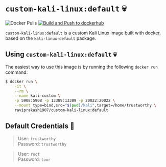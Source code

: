 # `custom-kali-linux:default` 💀

![Docker Pulls](https://img.shields.io/docker/pulls/raviprakash1907/custom-kali-linux) [![Build and Push to dockerhub](https://github.com/ravi-prakash1907/custom-kali-meta/actions/workflows/dockerhub-image.yml/badge.svg)](https://github.com/ravi-prakash1907/custom-kali-meta/actions/workflows/dockerhub-image-default.yml)  

`custom-kali-linux:default` is a custom Kali Linux image built with docker, based on the `kali-linux-default` package.  

## Using `custom-kali-linux:default` 💀

The easiest way to use this image is by running the following `docker run` command:

```sh
$ docker run \
    -it \
    --rm \
    --name kali-custom \
    -p 5908:5908 -p 13389:13389 -p 20022:20022 \
    --mount type=bind,src="$(pwd)/kali",target=/home/trustworthy \
    raviprakash1907/custom-kali-linux:default
```

## Default Credentials 🔑

> User: `trustworthy`   
> Password: `trustworthy`  

> User: `root`  
> Password: `toor`  
